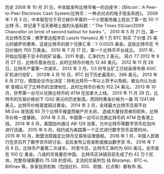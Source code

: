 历史
2008 年 10 月 31 日，中本聪发布比特币唯一的白皮书：《Bitcoin：A Peer-to-Peer
Electronic Cash System/比特币：一种点对点的电子现金系统》。
2009 年 1 月 3 日，中本聪在位于芬兰赫尔辛基的一个小型服务器上挖出了第一批 50 个比特
币，并记录下当天泰晤士报的头版标题：“ The Times 03/Jan/2009 Chancellor on brink of
second bailout for banks ”。
2010 年 5 月 21 日，第一次比特币交易：佛罗里达程序员 Laszlo Hanyecz 用 1 万 BTC 购买
了价值 25 美元的披萨优惠券。这是比特币的首个兑换汇率：1: 0.0025 美金。这些比特币在
今日价值约 700 万美金。
2010 年 7 月 17 日，第一个比特币平台成立。
2011 年，开始出现基于显卡的挖矿设备。2011 年底，汇率约为 2 美元。
简介
77
2012 年 9 月 27 日，比特币基金创立，此时比特币价格为 12.46 美元。
2012 年 11 月 28 日，比特币产量第一次减半。
2013 年 3 月，1/3 的专业矿工已经采用专用 ASIC 矿机进行挖矿。
2013年 4 月 10 日，BTC 创下历史最高价，266 美元。
2013 年 6 月 27日，德国会议作出决定：持有比特币一年以上将予以免税，被业内认为此举
变相认可了比特币的法律地位，此时比特币价格为 102.24 美元。
2013 年 10 月，世界第一台可以兑换比特币的 ATM 在加拿大上线。
2013 年 11 月 29 日，比特币的交易价格创下 1242 美元的历史新高，而同时黄金价格为一盎
司 1241.98 美元，比特币价格首度超过黄金。
2014 年 2 月，全球最大比特币交易平台 Mt.Gox 宣告因 85 万个比特币被盗而破产并关闭，
造成大量投资者的损失，比特币价格一度暴跌。
2014 年 3 月，中国第一台可以兑换比特币的 ATM 在香港上线。
2014 年 6 月，美国加州通过 AB-129 法案，允许比特币等数字货币在加州进行流通。
2015 年 6 月，纽约成为美国第一个正式进行数字货币监管的州。
2015 年 10 月，欧盟法院裁定比特币交易免征增值税。
2016 年 1 月，中国人民银行在京召开了数字货币研讨会，会后发布公告宣称或推出数字货
币。
2016 年 7 月 9 日，比特币产量第二次减半。
时至今日，比特币汇率约为 600 美元，总市值在 100 亿 美金。八成的交易量在中国。
比特币区块链目前生成了约 42 万个区块，完整存储需要约 75 GB 的空间。主流的交易所包
括 Bitstamp、BTC-e、Bitfinex 等。多家投资机构（包括红杉、IDG、软银、红点等）都有布
局。
